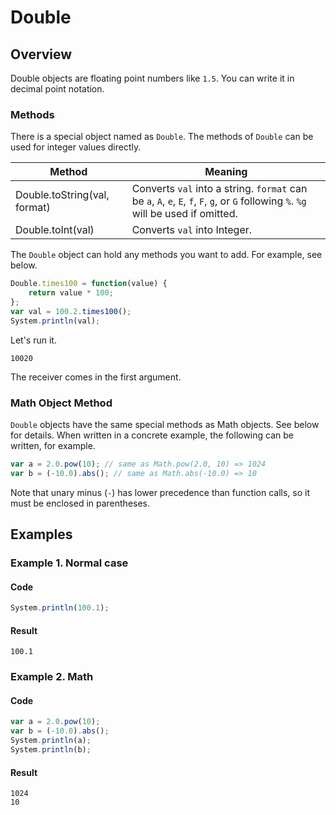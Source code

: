 # Double

## Overview

Double objects are floating point numbers like `1.5`.
You can write it in decimal point notation.

### Methods

There is a special object named as `Double`.
The methods of `Double` can be used for integer values directly.

|            Method            |                                                               Meaning                                                                |
| ---------------------------- | ------------------------------------------------------------------------------------------------------------------------------------ |
| Double.toString(val, format) | Converts `val` into a string. `format` can be `a`, `A`, `e`, `E`, `f`, `F`, `g`, or `G` following `%`. `%g` will be used if omitted. |
| Double.toInt(val)            | Converts `val` into Integer.                                                                                                         |

The `Double` object can hold any methods you want to add.
For example, see below.

```javascript
Double.times100 = function(value) {
    return value * 100;
};
var val = 100.2.times100();
System.println(val);
```

Let's run it.

```
10020
```

The receiver comes in the first argument.

### Math Object Method

`Double` objects have the same special methods as Math objects. See below for details.
When written in a concrete example, the following can be written, for example.

```javascript
var a = 2.0.pow(10); // same as Math.pow(2.0, 10) => 1024
var b = (-10.0).abs(); // same as Math.abs(-10.0) => 10
```

Note that unary minus (`-`) has lower precedence than function calls, so it must be enclosed in parentheses.

## Examples

### Example 1. Normal case

#### Code

```javascript
System.println(100.1);
```

#### Result

```
100.1
```

### Example 2. Math

#### Code

```javascript
var a = 2.0.pow(10);
var b = (-10.0).abs();
System.println(a);
System.println(b);
```

#### Result

```
1024
10
```
